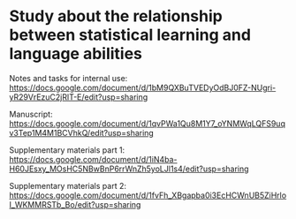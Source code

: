 # Study about the relationship between statistical learning and language abilities
Notes and tasks for internal use: https://docs.google.com/document/d/1bM9QXBuTVEDyOdBJ0FZ-NUgri-yR29VrEzuC2jRlT-E/edit?usp=sharing

Manuscript: https://docs.google.com/document/d/1qvPWa1Qu8M1Y7_oYNMWqLQFS9uqv3Tep1M4M1BCVhkQ/edit?usp=sharing

Supplementary materials part 1: https://docs.google.com/document/d/1iN4ba-H60JEsxy_MOsHC5NBwBnP6rrWnZh5yoLJl1s4/edit?usp=sharing

Supplementary materials part 2: https://docs.google.com/document/d/1fvFh_XBgapba0i3EcHCWnUB5ZiHrloI_WKMMRSTb_Bo/edit?usp=sharing
